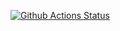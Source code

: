 [![Github Actions Status](https://github.com/pavelgrebenkov/hexlet_example/actions/workflows/github-actions-demo.yml/badge.svg)](https://github.com/pavelgrebenkov/hexlet_example/actions)
